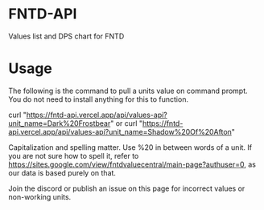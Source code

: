# FNTD-API
Values list and DPS chart for FNTD

# Usage

The following is the command to pull a units value on command prompt. You do not need to install anything for this to function.

curl "https://fntd-api.vercel.app/api/values-api?unit_name=Dark%20Frostbear" or
curl "https://fntd-api.vercel.app/api/values-api?unit_name=Shadow%20Of%20Afton"

Capitalization and spelling matter. Use %20 in between words of a unit. If you are not sure how to spell it, refer to https://sites.google.com/view/fntdvaluecentral/main-page?authuser=0, as our data is based purely on that.

Join the discord or publish an issue on this page for incorrect values or non-working units.

